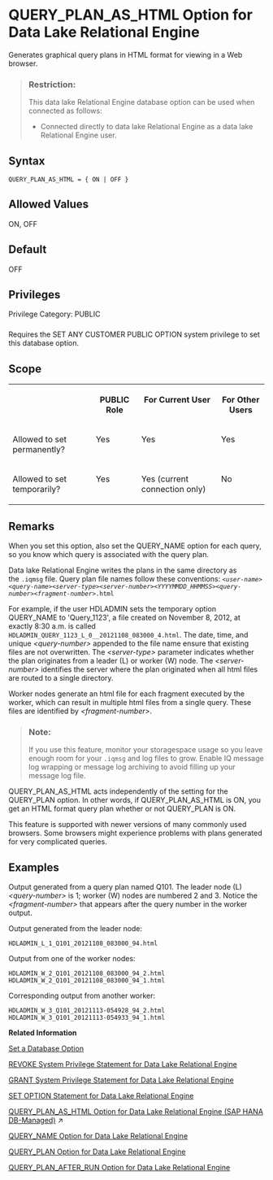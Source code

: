 <!-- loioa64e45dd84f21015ac0fcd5c96f8f9af -->

# QUERY\_PLAN\_AS\_HTML Option for Data Lake Relational Engine

Generates graphical query plans in HTML format for viewing in a Web browser.



> ### Restriction:  
> This data lake Relational Engine database option can be used when connected as follows:
> 
> -   Connected directly to data lake Relational Engine as a data lake Relational Engine user.



<a name="loioa64e45dd84f21015ac0fcd5c96f8f9af__query_plan_as_html_syntax1"/>

## Syntax

```
QUERY_PLAN_AS_HTML = { ON | OFF }
```



<a name="loioa64e45dd84f21015ac0fcd5c96f8f9af__query_plan_as_html_values1"/>

## Allowed Values

ON, OFF



<a name="loioa64e45dd84f21015ac0fcd5c96f8f9af__query_plan_as_html_default1"/>

## Default

OFF



<a name="loioa64e45dd84f21015ac0fcd5c96f8f9af__section_k3c_gxb_3qb"/>

## Privileges

Privilege Category: PUBLIC



### 

Requires the SET ANY CUSTOMER PUBLIC OPTION system privilege to set this database option.



<a name="loioa64e45dd84f21015ac0fcd5c96f8f9af__query_plan_as_html_scope1"/>

## Scope


<table>
<tr>
<th valign="top">

 



</th>
<th valign="top">

PUBLIC Role



</th>
<th valign="top">

For Current User



</th>
<th valign="top">

For Other Users



</th>
</tr>
<tr>
<td valign="top">

Allowed to set permanently?



</td>
<td valign="top">

Yes



</td>
<td valign="top">

Yes



</td>
<td valign="top">

Yes



</td>
</tr>
<tr>
<td valign="top">

Allowed to set temporarily?



</td>
<td valign="top">

Yes



</td>
<td valign="top">

Yes \(current connection only\)



</td>
<td valign="top">

No



</td>
</tr>
</table>



<a name="loioa64e45dd84f21015ac0fcd5c96f8f9af__query_plan_as_html_remarks1"/>

## Remarks

When you set this option, also set the QUERY\_NAME option for each query, so you know which query is associated with the query plan.

Data lake Relational Engine writes the plans in the same directory as the `.iqmsg` file. Query plan file names follow these conventions: <code><i class="varname">&lt;user-name&gt;</i>_<i class="varname">&lt;query-name&gt;</i>_<i class="varname">&lt;server-type&gt;</i>_<i class="varname">&lt;server-number&gt;</i>_<i class="varname">&lt;YYYYMMDD_HHMMSS&gt;</i>_<i class="varname">&lt;query-number&gt;</i>_<i class="varname">&lt;fragment-number&gt;</i>.html</code>

For example, if the user HDLADMIN sets the temporary option QUERY\_NAME to 'Query\_1123', a file created on November 8, 2012, at exactly 8:30 a.m. is called `HDLADMIN_QUERY_1123_L_0__20121108_083000_4.html`. The date, time, and unique *<query-number\>* appended to the file name ensure that existing files are not overwritten. The *<server-type\>* parameter indicates whether the plan originates from a leader \(L\) or worker \(W\) node. The *<server-number\>* identifies the server where the plan originated when all html files are routed to a single directory.

Worker nodes generate an html file for each fragment executed by the worker, which can result in multiple html files from a single query. These files are identified by *<fragment-number\>*.

> ### Note:  
> If you use this feature, monitor your storagespace usage so you leave enough room for your `.iqmsg` and log files to grow. Enable IQ message log wrapping or message log archiving to avoid filling up your message log file.

QUERY\_PLAN\_AS\_HTML acts independently of the setting for the QUERY\_PLAN option. In other words, if QUERY\_PLAN\_AS\_HTML is ON, you get an HTML format query plan whether or not QUERY\_PLAN is ON.

This feature is supported with newer versions of many commonly used browsers. Some browsers might experience problems with plans generated for very complicated queries.



## Examples



Output generated from a query plan named Q101. The leader node \(L\) *<query-number\>* is 1; worker \(W\) nodes are numbered 2 and 3. Notice the *<fragment-number\>* that appears after the query number in the worker output.

Output generated from the leader node:

```
HDLADMIN_L_1_Q101_20121108_083000_94.html
```

Output from one of the worker nodes:

```
HDLADMIN_W_2_Q101_20121108_083000_94_2.html
HDLADMIN_W_2_Q101_20121108_083000_94_1.html
```

Corresponding output from another worker:

```
HDLADMIN_W_3_Q101_20121113-054928_94_2.html
HDLADMIN_W_3_Q101_20121113-054933_94_1.html
```

**Related Information**  


[Set a Database Option](set-a-database-option-0dcb893.md "You set options with the SET OPTION statement.")

[REVOKE System Privilege Statement for Data Lake Relational Engine](../080-sql-statements/revoke-system-privilege-statement-for-data-lake-relational-engine-a3eadda.md "Removes specific system privileges from specific users and the right to administer the privilege.")

[GRANT System Privilege Statement for Data Lake Relational Engine](../080-sql-statements/grant-system-privilege-statement-for-data-lake-relational-engine-a3dfcb0.md "Grants specific system privileges to users or roles, with or without administrative rights.")

[SET OPTION Statement for Data Lake Relational Engine](../080-sql-statements/set-option-statement-for-data-lake-relational-engine-a625da7.md "Changes options that affect the behavior of the database and its compatibility with Transact-SQL. Setting the value of an option can change the behavior for all users or an individual user, in either a temporary or permanent scope.")

[QUERY_PLAN_AS_HTML Option for Data Lake Relational Engine (SAP HANA DB-Managed)](https://help.sap.com/viewer/a898e08b84f21015969fa437e89860c8/2023_2_QRC/en-US/486458ad1942418e9d70db482284c485.html "Generates graphical query plans in HTML format for viewing in a Web browser.") :arrow_upper_right:

[QUERY\_NAME Option for Data Lake Relational Engine](query-name-option-for-data-lake-relational-engine-a64cbce.md "Gives a name to an executed query in its query plan.")

[QUERY\_PLAN Option for Data Lake Relational Engine](query-plan-option-for-data-lake-relational-engine-a64d3bd.md "Specifies whether or not additional query plans are printed to the data lake Relational Engine message file.")

[QUERY\_PLAN\_AFTER\_RUN Option for Data Lake Relational Engine](query-plan-after-run-option-for-data-lake-relational-engine-a64dbdd.md "Prints the entire query plan after query execution is complete.")

